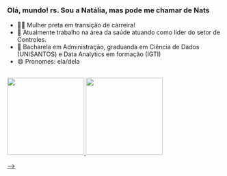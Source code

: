 ### Olá, mundo! rs. Sou a Natália, mas pode me chamar de Nats

- 💪🏾 Mulher preta em transição de carreira! 
- 🔭 Atualmente trabalho na área da saúde atuando como líder do setor de Controles.
- 🌱 Bacharela em Administração, graduanda em Ciência de Dados (UNISANTOS) e Data Analytics em formação (IGTI)
- 😄 Pronomes: ela/dela

##

 <div>
  <a href="https://linktr.ee/nsfoliveira">
  <img height="180em" src="https://github-readme-stats.vercel.app/api?username=nsfoliveira&show_icons=true&theme=gruvbox&include_all_commits=true&count_private=true"/>
  <img height="180em" src="https://github-readme-stats.vercel.app/api/top-langs/?username=nsfoliveira&layout=compact&langs_count=7&theme=gruvbox"/>
   </div>
 
-->
